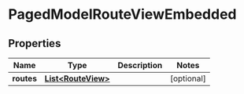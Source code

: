 

# PagedModelRouteViewEmbedded


## Properties

| Name | Type | Description | Notes |
|------------ | ------------- | ------------- | -------------|
|**routes** | [**List&lt;RouteView&gt;**](RouteView.md) |  |  [optional] |




